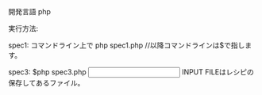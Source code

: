 開発言語
 php


実行方法: 

spec1:
	コマンドライン上で
	php spec1.php  //以降コマンドラインは$で指します。

spec3:
	$php spec3.php <INPUT FILE>
	INPUT FILEはレシピの保存してあるファイル。